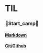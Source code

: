 # TIL

### :ocean:Start_camp:ocean:
#### [Markdown](startcamp_220715_markdown.md)
#### [Git/Github](startcamp_220715_gitgithub.md)